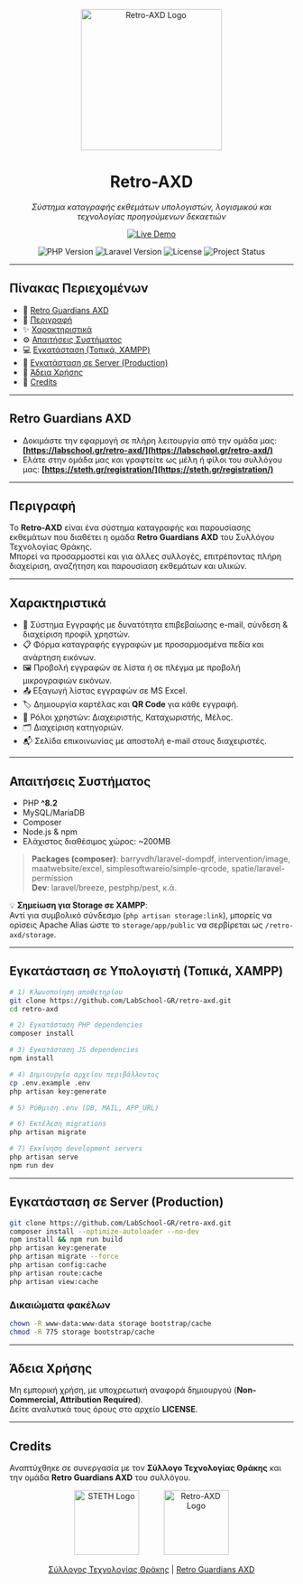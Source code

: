 <p align="center">
  <img src="https://labschool.gr/retro-axd/storage/retro-guardians-axd-250px.png" alt="Retro-AXD Logo" width="250">
</p>

<h1 align="center">Retro-AXD</h1>
<p align="center">
  <em>Σύστημα καταγραφής εκθεμάτων υπολογιστών, λογισμικού και τεχνολογίας προηγούμενων δεκαετιών</em>
</p>

<p align="center">
  <a href="https://labschool.gr/retro-axd/" target="_blank">
    <img src="https://img.shields.io/badge/Δοκιμάστε-Online-success?style=for-the-badge&logo=laravel" alt="Live Demo">
  </a>
</p>

<p align="center">
  <img src="https://img.shields.io/badge/PHP-^8.2-blue?style=for-the-badge&logo=php" alt="PHP Version">
  <img src="https://img.shields.io/badge/Laravel-12.x-red?style=for-the-badge&logo=laravel" alt="Laravel Version">
  <img src="https://img.shields.io/github/license/LabSchool-GR/retro-axd?style=for-the-badge" alt="License">
  <img src="https://img.shields.io/badge/Status-Active-brightgreen?style=for-the-badge" alt="Project Status">
</p>

---

## Πίνακας Περιεχομένων
- 🔗 [Retro Guardians AXD](#Retro-Guardians-AXD)
- 📖 [Περιγραφή](#περιγραφή)
- ✨ [Χαρακτηριστικά](#χαρακτηριστικά)
- ⚙ [Απαιτήσεις Συστήματος](#απαιτήσεις-συστήματος)
- 💻 [Εγκατάσταση (Τοπικά, XAMPP)](#εγκατάσταση-τοπικά-xampp)
- 🚀 [Εγκατάσταση σε Server (Production)](#εγκατάσταση-σε-server-production)
- 📜 [Άδεια Χρήσης](#άδεια-χρήσης)
- 🤝 [Credits](#credits)

---

## Retro Guardians AXD
-  Δοκιμάστε την εφαρμογή σε πλήρη λειτουργία από την ομάδα μας:
**[https://labschool.gr/retro-axd/](https://labschool.gr/retro-axd/)**
- Ελάτε στην ομάδα μας και γραφτείτε ως μέλη ή φίλοι του συλλόγου μας:
**[https://steth.gr/registration/](https://steth.gr/registration/)**

---

## Περιγραφή
Το **Retro-AXD** είναι ένα σύστημα καταγραφής και παρουσίασης εκθεμάτων που διαθέτει η ομάδα **Retro Guardians AXD** του Συλλόγου Τεχνολογίας Θράκης.  
Μπορεί να προσαρμοστεί και για άλλες συλλογές, επιτρέποντας πλήρη διαχείριση, αναζήτηση και παρουσίαση εκθεμάτων και υλικών.

---

## Χαρακτηριστικά
- 🔑 Σύστημα Εγγραφής με δυνατότητα επιβεβαίωσης e-mail, σύνδεση & διαχείριση προφίλ χρηστών.
- 📋 Φόρμα καταγραφής εγγραφών με προσαρμοσμένα πεδία και ανάρτηση εικόνων.
- 🖼 Προβολή εγγραφών σε λίστα ή σε πλέγμα με προβολή μικρογραφιών εικόνων.
- 📤 Εξαγωγή λίστας εγγραφών σε MS Excel.
- 🏷 Δημιουργία καρτέλας και **QR Code** για κάθε εγγραφή. 
- 👥 Ρόλοι χρηστών: Διαχειριστής, Καταχωριστής, Μέλος. 
- 🗂 Διαχείριση κατηγοριών.
- 📬 Σελίδα επικοινωνίας με αποστολή e-mail στους διαχειριστές.

---

## Απαιτήσεις Συστήματος
- PHP **^8.2**
- MySQL/MariaDB
- Composer
- Node.js & npm
- Ελάχιστος διαθέσιμος χώρος: ~200MB

> **Packages (composer)**: barryvdh/laravel-dompdf, intervention/image, maatwebsite/excel, simplesoftwareio/simple-qrcode, spatie/laravel-permission  
> **Dev**: laravel/breeze, pestphp/pest, κ.ά.

💡 **Σημείωση για Storage σε XAMPP**:  
Αντί για συμβολικό σύνδεσμο (`php artisan storage:link`), μπορείς να ορίσεις Apache Alias ώστε το `storage/app/public` να σερβίρεται ως `/retro-axd/storage`.

---

## Εγκατάσταση σε Υπολογιστή (Τοπικά, XAMPP)

```bash
# 1) Κλωνοποίηση αποθετηρίου
git clone https://github.com/LabSchool-GR/retro-axd.git
cd retro-axd

# 2) Εγκατάσταση PHP dependencies
composer install

# 3) Εγκατάσταση JS dependencies
npm install

# 4) Δημιουργία αρχείου περιβάλλοντος
cp .env.example .env
php artisan key:generate

# 5) Ρύθμιση .env (DB, MAIL, APP_URL)

# 6) Εκτέλεση migrations
php artisan migrate

# 7) Εκκίνηση development servers
php artisan serve
npm run dev
```

---

## Εγκατάσταση σε Server (Production)

```bash
git clone https://github.com/LabSchool-GR/retro-axd.git
composer install --optimize-autoloader --no-dev
npm install && npm run build
php artisan key:generate
php artisan migrate --force
php artisan config:cache
php artisan route:cache
php artisan view:cache
```

### Δικαιώματα φακέλων

```bash
chown -R www-data:www-data storage bootstrap/cache
chmod -R 775 storage bootstrap/cache
```

---

## Άδεια Χρήσης
Μη εμπορική χρήση, με υποχρεωτική αναφορά δημιουργού (**Non-Commercial, Attribution Required**).  
Δείτε αναλυτικά τους όρους στο αρχείο **LICENSE**.

---

## Credits
Αναπτύχθηκε σε συνεργασία με τον **Σύλλογο Τεχνολογίας Θράκης** και την ομάδα **Retro Guardians AXD** του συλλόγου.

<p align="center">
  <img src="https://steth.gr/wp-content/uploads/2017/12/cropped-final_logo_web_250.png" alt="STETH Logo" height="115">
  &nbsp;&nbsp;&nbsp;&nbsp;&nbsp;&nbsp;&nbsp;&nbsp;&nbsp;
  <img src="https://labschool.gr/retro-axd/storage/retro-guardians-axd-250px.png" alt="Retro-AXD Logo" height="115">
</p>

<p align="center">
  <a href="https://steth.gr" target="_blank">Σύλλογος Τεχνολογίας Θράκης</a> |
  <a href="https://www.facebook.com/profile.php?id=61556225845165" target="_blank">Retro Guardians AXD</a>
</p>


